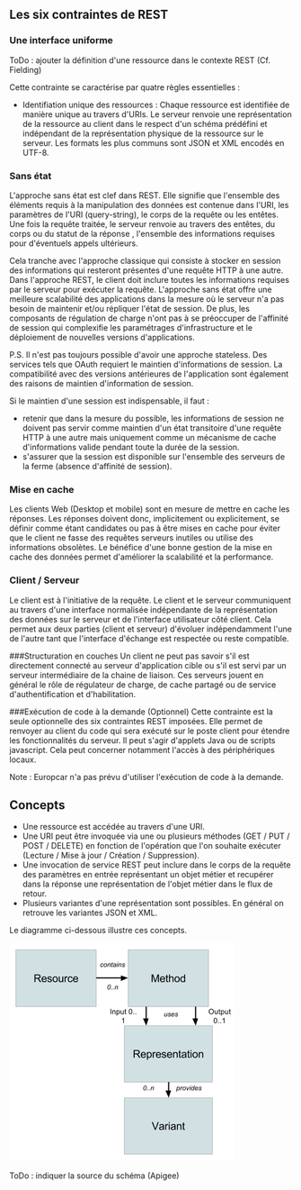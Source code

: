 ## Les six contraintes de REST
### Une interface uniforme

ToDo : ajouter la définition d'une ressource dans le contexte REST (Cf. Fielding)

Cette contrainte se caractérise par quatre règles essentielles :
- Identifiation unique des ressources : Chaque ressource est identifiée de manière unique au travers d'URIs. Le serveur renvoie une représentation de la ressource au client dans le respect d'un schéma prédéfini et indépendant de la représentation physique de la ressource sur le serveur. Les formats les plus communs sont JSON et XML encodés en UTF-8.

### Sans état
L'approche sans état est clef dans REST. Elle signifie que l'ensemble des éléments requis à la manipulation des données est contenue dans l'URI, les paramètres de l'URI (query-string), le corps de la requête ou les entêtes. Une fois la requête traitée, le serveur renvoie au travers des entêtes, du corps ou du statut de la réponse , l'ensemble des informations requises pour d'éventuels appels ultérieurs.

Cela tranche avec l'approche classique qui consiste à stocker en session des informations qui resteront présentes d'une requête HTTP à une autre. Dans l'approche REST, le client doit inclure toutes les informations requises par le serveur pour exécuter la requête.
L'approche sans état offre une meilleure scalabilité des applications dans la mesure où le serveur n'a pas besoin de maintenir et/ou répliquer l'état de session. De plus, les composants de régulation de charge n'ont pas à se préoccuper de l'affinité de session qui complexifie les paramétrages d'infrastructure et le déploiement de nouvelles versions d'applications.

P.S. Il n'est pas toujours possible d'avoir une approche stateless. Des services tels que OAuth requiert le maintien d'informations de session. La compatibilité avec des versions antérieures de l'application sont également des raisons de maintien d'information de session.

Si le maintien d'une session est indispensable, il faut :
- retenir que dans la mesure du possible, les informations de session ne doivent pas servir comme maintien d'un état transitoire d'une requête HTTP à une autre mais uniquement comme un mécanisme de cache d'informations valide pendant toute la durée de la session.
- s'assurer que la session est disponible sur l'ensemble des serveurs de la ferme (absence d'affinité de session).

### Mise en cache
Les clients Web (Desktop et mobile) sont en mesure de mettre en cache les réponses. Les réponses doivent donc, implicitement ou explicitement, se définir comme étant candidates ou pas à être mises en cache pour éviter que le client ne fasse des requêtes serveurs inutiles ou utilise des informations obsolètes. Le bénéfice d'une bonne gestion de la mise en cache des données permet d'améliorer la scalabilité et la performance.

### Client / Serveur
Le client est à l'initiative de la requête.
Le client et le serveur communiquent au travers d'une interface normalisée indépendante de la représentation des données sur le serveur et de l'interface utilisateur côté client. Cela permet aux deux parties (client et serveur) d'évoluer indépendamment l'une de l'autre tant que l'interface d'échange est respectée ou reste compatible.

###Structuration en couches
Un client ne peut pas savoir s'il est directement connecté au serveur d'application cible ou s'il est servi par un serveur intermédiaire de la chaine de liaison. Ces serveurs jouent en général le rôle de régulateur de charge, de cache partagé ou de service d'authentification et d'habilitation.

###Exécution de code à la demande (Optionnel)
Cette contrainte est la seule optionnelle des six contraintes REST imposées. Elle permet de renvoyer au client du code qui sera exécuté sur le poste client pour étendre les fonctionnalités du serveur. Il peut s'agir d'applets Java ou de scripts javascript. Cela peut concerner notamment l'accès à des périphériques locaux.

Note : Europcar n'a pas prévu d'utiliser l'exécution de code à la demande.



## Concepts
- Une ressource est accédée au travers d'une URI.
- Une URI peut être invoquée via une ou plusieurs méthodes (GET / PUT / POST / DELETE) en fonction de l'opération que l'on souhaite exécuter (Lecture / Mise à jour / Création / Suppression).
- Une invocation de service REST peut inclure dans le corps de la requête des paramètres en entrée représentant un objet métier et recupérer dans la réponse une représentation de l'objet métier dans le flux de retour.
- Plusieurs variantes d'une représentation sont possibles. En général on retrouve les variantes JSON et XML.

Le diagramme ci-dessous illustre ces concepts.

![Concepts REST](rest-concepts.png)

ToDo : indiquer la source du schéma (Apigee)


